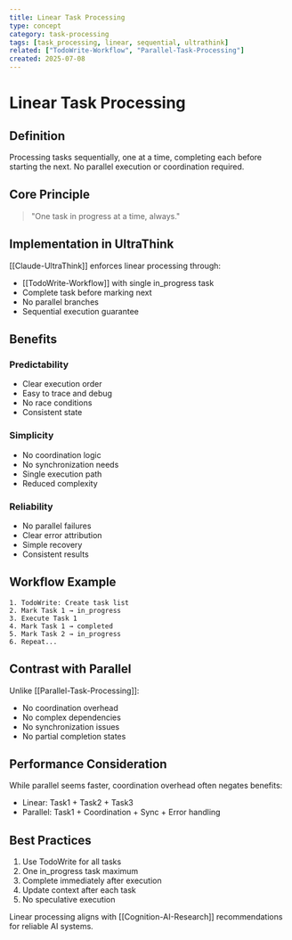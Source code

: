```yaml
---
title: Linear Task Processing
type: concept
category: task-processing
tags: [task_processing, linear, sequential, ultrathink]
related: ["TodoWrite-Workflow", "Parallel-Task-Processing"]
created: 2025-07-08
---
```


# Linear Task Processing

## Definition

Processing tasks sequentially, one at a time, completing each before starting the next. No parallel execution or coordination required.

## Core Principle

> "One task in progress at a time, always."

## Implementation in UltraThink

[[Claude-UltraThink]] enforces linear processing through:
- [[TodoWrite-Workflow]] with single in_progress task
- Complete task before marking next
- No parallel branches
- Sequential execution guarantee

## Benefits

### Predictability
- Clear execution order
- Easy to trace and debug
- No race conditions
- Consistent state

### Simplicity
- No coordination logic
- No synchronization needs
- Single execution path
- Reduced complexity

### Reliability
- No parallel failures
- Clear error attribution
- Simple recovery
- Consistent results

## Workflow Example

```
1. TodoWrite: Create task list
2. Mark Task 1 → in_progress
3. Execute Task 1
4. Mark Task 1 → completed
5. Mark Task 2 → in_progress
6. Repeat...
```

## Contrast with Parallel

Unlike [[Parallel-Task-Processing]]:
- No coordination overhead
- No complex dependencies
- No synchronization issues
- No partial completion states

## Performance Consideration

While parallel seems faster, coordination overhead often negates benefits:
- Linear: Task1 + Task2 + Task3
- Parallel: Task1 + Coordination + Sync + Error handling

## Best Practices

1. Use TodoWrite for all tasks
2. One in_progress task maximum
3. Complete immediately after execution
4. Update context after each task
5. No speculative execution

Linear processing aligns with [[Cognition-AI-Research]] recommendations for reliable AI systems.

